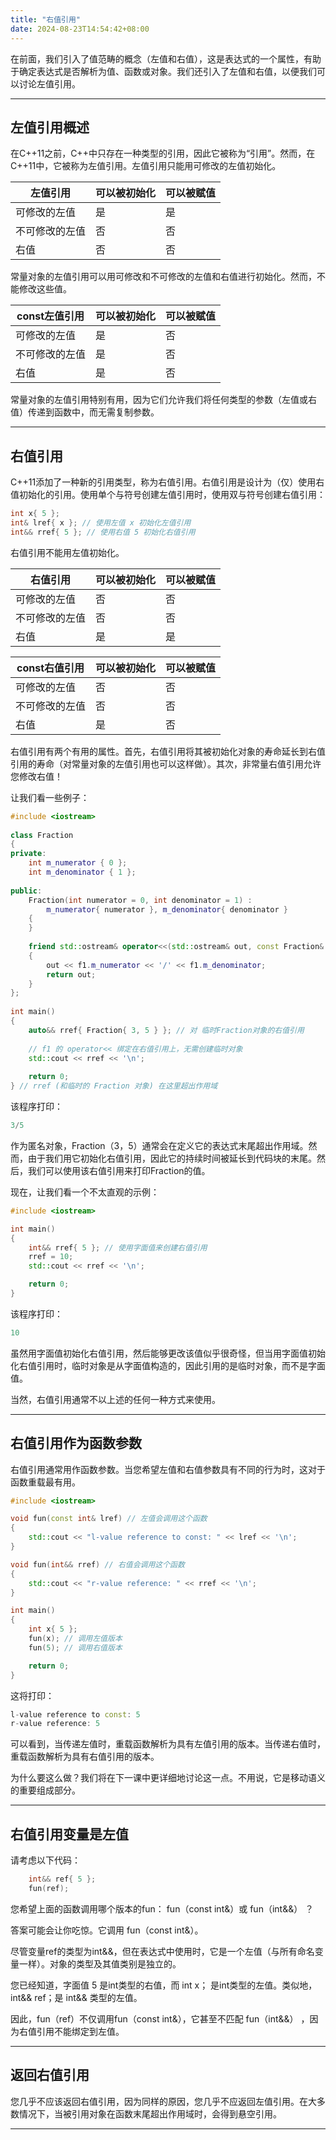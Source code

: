 ```yaml
---
title: "右值引用"
date: 2024-08-23T14:54:42+08:00
---
```


在前面，我们引入了值范畴的概念（左值和右值），这是表达式的一个属性，有助于确定表达式是否解析为值、函数或对象。我们还引入了左值和右值，以便我们可以讨论左值引用。

***
## 左值引用概述

在C++11之前，C++中只存在一种类型的引用，因此它被称为“引用”。然而，在C++11中，它被称为左值引用。左值引用只能用可修改的左值初始化。

|  左值引用  |  可以被初始化  |  可以被赋值 |
|  ----  | ----  | ----  |
| 可修改的左值 | 是 | 是 |
| 不可修改的左值 | 否 | 否 |
| 右值 | 否 | 否 |

常量对象的左值引用可以用可修改和不可修改的左值和右值进行初始化。然而，不能修改这些值。

|  const左值引用  |  可以被初始化  |  可以被赋值 |
|  ----  | ----  | ----  |
| 可修改的左值 | 是 | 否 |
| 不可修改的左值 | 是 | 否 |
| 右值 | 是 | 否 |

常量对象的左值引用特别有用，因为它们允许我们将任何类型的参数（左值或右值）传递到函数中，而无需复制参数。

***
## 右值引用

C++11添加了一种新的引用类型，称为右值引用。右值引用是设计为（仅）使用右值初始化的引用。使用单个与符号创建左值引用时，使用双与符号创建右值引用：

```C++
int x{ 5 };
int& lref{ x }; // 使用左值 x 初始化左值引用
int&& rref{ 5 }; // 使用右值 5 初始化右值引用
```

右值引用不能用左值初始化。

|  右值引用  |  可以被初始化  |  可以被赋值 |
|  ----  | ----  | ----  |
| 可修改的左值 | 否 | 否 |
| 不可修改的左值 | 否 | 否 |
| 右值 | 是 | 是 |

|  const右值引用  |  可以被初始化  |  可以被赋值 |
|  ----  | ----  | ----  |
| 可修改的左值 | 否 | 否 |
| 不可修改的左值 | 否 | 否 |
| 右值 | 是 | 否 |

右值引用有两个有用的属性。首先，右值引用将其被初始化对象的寿命延长到右值引用的寿命（对常量对象的左值引用也可以这样做）。其次，非常量右值引用允许您修改右值！

让我们看一些例子：

```C++
#include <iostream>
 
class Fraction
{
private:
	int m_numerator { 0 };
	int m_denominator { 1 };
 
public:
	Fraction(int numerator = 0, int denominator = 1) :
		m_numerator{ numerator }, m_denominator{ denominator }
	{
	}
 
	friend std::ostream& operator<<(std::ostream& out, const Fraction& f1)
	{
		out << f1.m_numerator << '/' << f1.m_denominator;
		return out;
	}
};
 
int main()
{
	auto&& rref{ Fraction{ 3, 5 } }; // 对 临时Fraction对象的右值引用
	
	// f1 的 operator<< 绑定在右值引用上，无需创建临时对象
	std::cout << rref << '\n';
 
	return 0;
} // rref (和临时的 Fraction 对象) 在这里超出作用域
```

该程序打印：

```C++
3/5
```

作为匿名对象，Fraction（3，5）通常会在定义它的表达式末尾超出作用域。然而，由于我们用它初始化右值引用，因此它的持续时间被延长到代码块的末尾。然后，我们可以使用该右值引用来打印Fraction的值。

现在，让我们看一个不太直观的示例：

```C++
#include <iostream>

int main()
{
    int&& rref{ 5 }; // 使用字面值来创建右值引用
    rref = 10;
    std::cout << rref << '\n';

    return 0;
}
```

该程序打印：

```C++
10
```

虽然用字面值初始化右值引用，然后能够更改该值似乎很奇怪，但当用字面值初始化右值引用时，临时对象是从字面值构造的，因此引用的是临时对象，而不是字面值。

当然，右值引用通常不以上述的任何一种方式来使用。

***
## 右值引用作为函数参数

右值引用通常用作函数参数。当您希望左值和右值参数具有不同的行为时，这对于函数重载最有用。

```C++
#include <iostream>

void fun(const int& lref) // 左值会调用这个函数
{
	std::cout << "l-value reference to const: " << lref << '\n';
}

void fun(int&& rref) // 右值会调用这个函数
{
	std::cout << "r-value reference: " << rref << '\n';
}

int main()
{
	int x{ 5 };
	fun(x); // 调用左值版本
	fun(5); // 调用右值版本

	return 0;
}
```

这将打印：

```C++
l-value reference to const: 5
r-value reference: 5
```

可以看到，当传递左值时，重载函数解析为具有左值引用的版本。当传递右值时，重载函数解析为具有右值引用的版本。

为什么要这么做？我们将在下一课中更详细地讨论这一点。不用说，它是移动语义的重要组成部分。

***
## 右值引用变量是左值

请考虑以下代码：

```C++
	int&& ref{ 5 };
	fun(ref);
```

您希望上面的函数调用哪个版本的fun：  fun（const int&）或 fun（int&&） ？

答案可能会让你吃惊。它调用 fun（const int&）。

尽管变量ref的类型为int&&，但在表达式中使用时，它是一个左值（与所有命名变量一样）。对象的类型及其值类别是独立的。

您已经知道，字面值 5 是int类型的右值，而 int x； 是int类型的左值。类似地，int&& ref；是 int&& 类型的左值。

因此，fun（ref）不仅调用fun（const int&），它甚至不匹配 fun（int&&） ，因为右值引用不能绑定到左值。

***
## 返回右值引用

您几乎不应该返回右值引用，因为同样的原因，您几乎不应返回左值引用。在大多数情况下，当被引用对象在函数末尾超出作用域时，会得到悬空引用。

***
